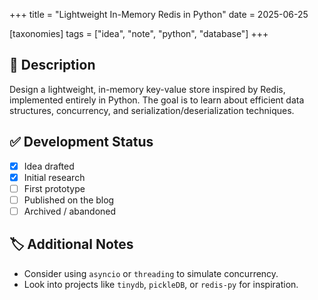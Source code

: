 +++
title = "Lightweight In-Memory Redis in Python"
date = 2025-06-25

[taxonomies]
tags = ["idea", "note", "python", "database"]
+++

## 📄 Description

Design a lightweight, in-memory key-value store inspired by Redis, implemented
entirely in Python. The goal is to learn about efficient data structures, concurrency,
and serialization/deserialization techniques.

## ✅ Development Status

- [x] Idea drafted
- [x] Initial research
- [ ] First prototype
- [ ] Published on the blog
- [ ] Archived / abandoned

## 🏷️ Additional Notes

- Consider using `asyncio` or `threading` to simulate concurrency.
- Look into projects like `tinydb`, `pickleDB`, or `redis-py` for inspiration.
